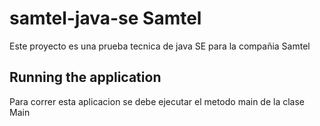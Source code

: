 # samtel-java-se Samtel

Este proyecto es una prueba tecnica de java SE para la compañia Samtel
## Running the application  

Para correr esta aplicacion se debe ejecutar el metodo main de la clase Main
 
 